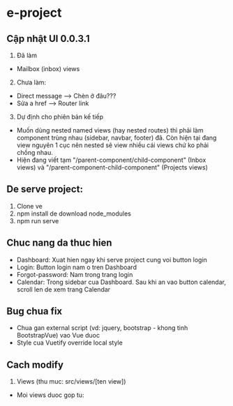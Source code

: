 # e-project

## Cập nhật UI 0.0.3.1

1. Đã làm

- Mailbox (inbox) views

2. Chưa làm:

- Direct message --> Chèn ở đâu???
- Sửa a href --> Router link 

3. Dự định cho phiên bản kế tiếp

- Muốn dùng nested named views (hay nested routes) thì phải làm component trùng nhau (sidebar,
  navbar, footer) đã. Còn hiện tại đang view nguyên 1 cục nên nested sẽ view nhiều cái views chứ ko
  phải chồng nhau.
- Hiện đang viết tạm "/parent-component/child-component" (Inbox views) và
  "/parent-component-child-component" (Projects views)

## De serve project:

1. Clone ve
2. npm install de download node_modules
3. npm run serve

## Chuc nang da thuc hien

- Dashboard: Xuat hien ngay khi serve project cung voi button login
- Login: Button login nam o tren Dashboard
- Forgot-password: Nam trong trang login
- Calendar: Trong sidebar cua Dashboard. Sau khi an vao button calendar, scroll len de xem trang
  Calendar

## Bug chua fix

- Chua gan external script (vd: jquery, bootstrap - khong tinh BootstrapVue) vao Vue duoc
- Style cua Vuetify override local style

## Cach modify

1. Views (thu muc: src/views/[ten view])

- Moi views duoc gop tu: <template> [ten view].html; <script> main.js; <style> main.css
- File main.js import external scripts cua AdminLTE (dang bi bug)
- File main.css import external styles cua AdminLTE.

2. Router (thu muc: src/router/index.js)

3. Link github AdminLTE: https://github.com/ColorlibHQ/AdminLTE

---

## Project start custom

```
npm start
```

## Project setup

```
npm install
```

### Compiles and hot-reloads for development

```
npm run serve
```

### Compiles and minifies for production

```
npm run build
```

### Lints and fixes files

```
npm run lint
```

### Customize configuration

See [Configuration Reference](https://cli.vuejs.org/config/).
